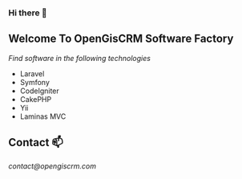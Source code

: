 ### Hi there 👋

## Welcome To OpenGisCRM Software Factory

_Find software in the following technologies_

- Laravel
- Symfony
- CodeIgniter
- CakePHP
- Yii
- Laminas MVC

## Contact :mailbox:

_contact@opengiscrm.com_

<!--
**opengiscrm/opengiscrm** is a ✨ _special_ ✨ repository because its `README.md` (this file) appears on your GitHub profile.

Here are some ideas to get you started:

- 🔭 I’m currently working on ...
- 🌱 I’m currently learning ...
- 👯 I’m looking to collaborate on ...
- 🤔 I’m looking for help with ...
- 💬 Ask me about ...
- 📫 How to reach me: ...
- 😄 Pronouns: ...
- ⚡ Fun fact: ...
-->
